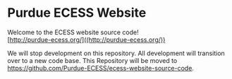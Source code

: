 # Purdue ECESS Website

Welcome to the ECESS website source code! <br/>
[http://purdue-ecess.org/]((http://purdue-ecess.org/))

We will stop development on this repository. All development will transition over to a new code base. 
This Repository will be moved to https://github.com/Purdue-ECESS/ecess-website-source-code. 
